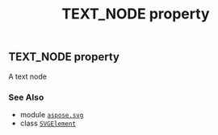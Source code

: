 ﻿---
title: TEXT_NODE property
second_title: Aspose.SVG for Python via .NET API References
description: 
type: docs
weight: 530
url: /python-net/aspose.svg/svgelement/text_node/
is_root: false
---

## TEXT_NODE property


A text node

### See Also
* module [`aspose.svg`](../../)
* class [`SVGElement`](/svg/python-net/aspose.svg/svgelement)
